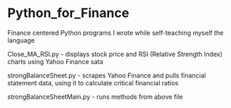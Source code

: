 # Python_for_Finance
Finance centered Python programs I wrote while self-teaching myself the language

Close_MA_RSI.py	- displays stock price and RSI (Relative Strength Index) charts using Yahoo Finance sata

strongBalanceSheet.py - scrapes Yahoo Finance and pulls financial statement data, using it to calculate critical financial ratios

strongBalanceSheetMain.py - runs methods from above file
